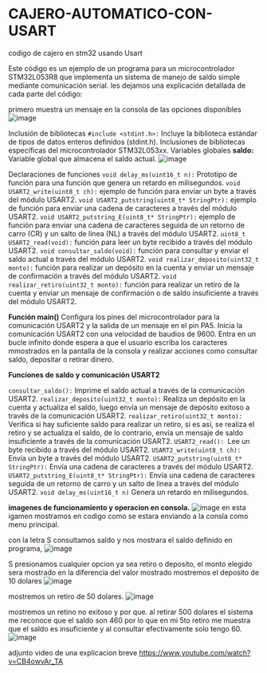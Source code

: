 # CAJERO-AUTOMATICO-CON-USART
codigo de cajero en stm32 usando Usart

Este código es un ejemplo de un programa para un microcontrolador STM32L053R8 que implementa un sistema de manejo de saldo simple mediante comunicación serial. les dejamos una  explicación detallada de cada parte del código:

primero muestra un mensaje en la consola de las opciones disponibles
![image](https://github.com/ByronRC89/CAJERO-AUTOMATICO-CON-USART/assets/159856194/2e670f45-fdd8-480f-9bb7-9db6e112b4ad)

Inclusión de bibliotecas
```#include <stdint.h>:``` Incluye la biblioteca estándar de tipos de datos enteros definidos (stdint.h).
Inclusiones de bibliotecas específicas del microcontrolador STM32L053xx.
Variables globales
**saldo:** Variable global que almacena el saldo actual.
![image](https://github.com/ByronRC89/CAJERO-AUTOMATICO-CON-USART/assets/159856194/d63748f3-ef52-4b10-91fb-489933be1030)

Declaraciones de funciones
```void delay_ms(uint16_t n):``` Prototipo de función para una función que genera un retardo en milisegundos.
```void USART2_write(uint8_t ch):``` ejemplo de función para enviar un byte a través del módulo USART2.
```void USART2_putstring(uint8_t* StringPtr):``` ejemplo de función para enviar una cadena de caracteres a través del módulo USART2.
```void USART2_putstring_E(uint8_t* StringPtr):``` ejemplo de función para enviar una cadena de caracteres seguida de un retorno de carro (CR) y un salto de línea (NL) a través del módulo USART2.
```uint8_t USART2_read(void):```  función para leer un byte recibido a través del módulo USART2.
```void consultar_saldo(void):```  función para consultar y enviar el saldo actual a través del módulo USART2.
```void realizar_deposito(uint32_t monto):``` función para realizar un depósito en la cuenta y enviar un mensaje de confirmación a través del módulo USART2.
```void realizar_retiro(uint32_t monto):```  función para realizar un retiro de la cuenta y enviar un mensaje de confirmación o de saldo insuficiente a través del módulo USART2.

**Función main()**
Configura los pines del microcontrolador para la comunicación USART2 y la salida de un mensaje en el pin PA5.
Inicia la comunicación USART2 con una velocidad de baudios de 9600.
Entra en un bucle infinito donde espera a que el usuario escriba los caracteres mmostrados en la pantalla de la consola y realizar acciones como consultar saldo, depositar o retirar dinero.

**Funciones de saldo y comunicación USART2**

```consultar_saldo():``` Imprime el saldo actual a través de la comunicación USART2.
```realizar_deposito(uint32_t monto):``` Realiza un depósito en la cuenta y actualiza el saldo, luego envía un mensaje de depósito exitoso a través de la comunicación USART2.
```realizar_retiro(uint32_t monto):``` Verifica si hay suficiente saldo para realizar un retiro, si es así, se realiza el retiro y se actualiza el saldo, de lo contrario, envía un mensaje de saldo insuficiente a través de la comunicación USART2.
```USART2_read(): ```Lee un byte recibido a través del módulo USART2.
```USART2_write(uint8_t ch):``` Envía un byte a través del módulo USART2.
```USART2_putstring(uint8_t* StringPtr):``` Envía una cadena de caracteres a través del módulo USART2.
```USART2_putstring_E(uint8_t* StringPtr):``` Envía una cadena de caracteres seguida de un retorno de carro y un salto de línea a través del módulo USART2.
```void delay_ms(uint16_t n)``` Genera un retardo en milisegundos.

**imagenes de funcionamiento y operacion en consola.**
![image](https://github.com/ByronRC89/CAJERO-AUTOMATICO-CON-USART/assets/159856194/f42a2427-9ab4-4274-b3d1-6022771d4fd3)
en esta igamen mostramos en codigo como se estara enviando a la consla como menu principal.

con la letra S consultamos saldo y nos mostrara el saldo definido en programa,
![image](https://github.com/ByronRC89/CAJERO-AUTOMATICO-CON-USART/assets/159856194/97d3e7a2-987f-4c65-aa1b-0885cc6f7ad9)

S presionamos cualquier opcion ya sea retiro o deposito, el monto elegido sera mostrado en la diferencia del valor mostrado
mostremos el deposito de 10 dolares
![image](https://github.com/ByronRC89/CAJERO-AUTOMATICO-CON-USART/assets/159856194/b7947ab6-94ac-44ef-bbf1-4463d5ad04d6)

mostremos un retiro de 50 dolares.
![image](https://github.com/ByronRC89/CAJERO-AUTOMATICO-CON-USART/assets/159856194/3ab7264c-aead-4967-9ea7-e545e71146af)

mostremos un retino no exitoso y por que. al retirar 500 dolares el sistema me reconoce que el saldo son 460
por lo que en mi 5to retiro me muestra que el saldo es insuficiente y al consultar efectivamente solo tengo 60.
![image](https://github.com/ByronRC89/CAJERO-AUTOMATICO-CON-USART/assets/159856194/903b5fa2-5bdb-443e-a576-114af38be00c)


adjunto video de una explicacion breve https://www.youtube.com/watch?v=CB4owvAr_TA 
